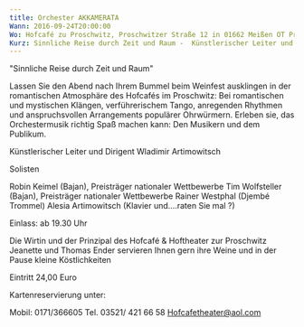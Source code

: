 ```yaml
---
title: Orchester AKKAMERATA
Wann: 2016-09-24T20:00:00
Wo: Hofcafé zu Proschwitz, Proschwitzer Straße 12 in 01662 Meißen OT Proschwitz
Kurz: Sinnliche Reise durch Zeit und Raum -  Künstlerischer Leiter und Dirigent Wladimir Artimowitsch
---
```


"Sinnliche Reise durch Zeit und Raum"

Lassen Sie den Abend nach Ihrem Bummel beim Weinfest ausklingen in der romantischen Atmosphäre des Hofcafés im Proschwitz: Bei romantischen und mystischen Klängen, verführerischem Tango, anregenden Rhythmen und anspruchsvollen Arrangements populärer Ohrwürmern. Erleben sie, das Orchestermusik richtig Spaß machen kann: Den Musikern und dem Publikum.

Künstlerischer Leiter und Dirigent Wladimir Artimowitsch

Solisten

Robin Keimel (Bajan), Preisträger nationaler Wettbewerbe
Tim Wolfsteller (Bajan), Preisträger nationaler Wettbewerbe
Rainer Westphal (Djembé Trommel)
Alesia Artimowitsch (Klavier und….raten Sie mal ?)

Einlass: ab 19.30 Uhr

Die Wirtin und der Prinzipal des Hofcafé & Hoftheater zur Proschwitz Jeanette und Thomas Ender servieren Ihnen gern ihre Weine und in der Pause kleine Köstlichkeiten

Eintritt 24,00 Euro

Kartenreservierung unter:

Mobil: 0171/366605 
Tel. 03521/ 421 66 58
  Hofcafetheater@aol.com